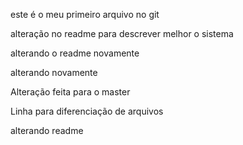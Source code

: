 este é o meu primeiro arquivo no git

alteração no readme para descrever melhor o sistema

alterando o readme novamente

alterando novamente

Alteração feita para o master

Linha para diferenciação de arquivos

alterando readme